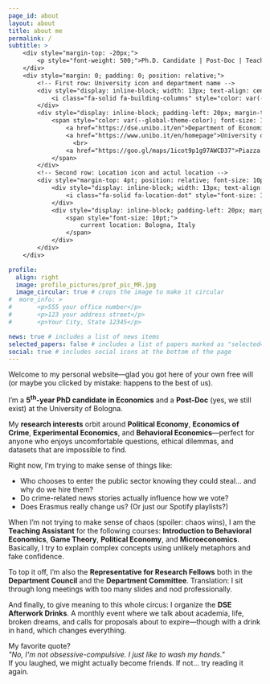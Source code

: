 ```yaml
---
page_id: about
layout: about
title: about me
permalink: /
subtitle: >
    <div style="margin-top: -20px;">
        <p style="font-weight: 500;">Ph.D. Candidate | Post-Doc | Teaching&nbsp;Assistant</p>
    </div>
    <div style="margin: 0; padding: 0; position: relative;">
        <!-- First row: University icon and department name -->
        <div style="display: inline-block; width: 13px; text-align: center; position: absolute; top: 0; margin-top: -10pt; line-height: 14pt;">
            <i class="fa-solid fa-building-columns" style="color: var(--global-theme-color); font-size: 10pt;"></i>
        </div>
        <div style="display: inline-block; padding-left: 20px; margin-top: -10pt; line-height: 14pt;">
            <span style="color: var(--global-theme-color); font-size: 10pt;">
                <a href="https://dse.unibo.it/en">Department of Economics,</a>
                <a href="https://www.unibo.it/en/homepage">University of Bologna</a>
                  <br>
                <a href="https://goo.gl/maps/1icot9p1g97AWCD37">Piazza Scaravilli 2, 40126, Bologna</a>
            </span>
        </div>
        <!-- Second row: Location icon and actul location -->
        <div style="margin-top: 4pt; position: relative; font-size: 10pt; margin-bottom: 15px; line-height: 14pt;">
            <div style="display: inline-block; width: 13px; text-align: center; position: absolute; top: 0; line-height: 14pt;">
                <i class="fa-solid fa-location-dot" style="font-size: 10pt;"></i>
            </div>
            <div style="display: inline-block; padding-left: 20px; margin-top: -12pt; line-height: 14pt;">
                <span style="font-size: 10pt;">
                    current location: Bologna, Italy
                </span>
            </div>
        </div>
    </div>

profile:
  align: right
  image: profile_pictures/prof_pic_MR.jpg
  image_circular: true # crops the image to make it circular
#  more_info: >
#       <p>555 your office number</p>
#       <p>123 your address street</p>
#       <p>Your City, State 12345</p>

news: true # includes a list of news items
selected_papers: false # includes a list of papers marked as "selected={true}"
social: true # includes social icons at the bottom of the page
---
```


Welcome to my personal website—glad you got here of your own free will (or maybe you clicked by mistake: happens to the best of us).

I’m a <b style="color: $white-color;">5<sup>th</sup>-year PhD candidate in Economics</b> and a <b style="color: $white-color;">Post-Doc</b> (yes, we still exist) at the University of Bologna.

My <b style="color: $white-color;">research interests</b> orbit around <b style="color: $white-color;">Political Economy</b>, <b style="color: $white-color;">Economics of Crime</b>, <b style="color: $white-color;">Experimental Economics</b>, and <b style="color: $white-color;">Behavioral Economics</b>—perfect for anyone who enjoys uncomfortable questions, ethical dilemmas, and datasets that are impossible to find.

Right now, I’m trying to make sense of things like:
<ul>
  <li>Who chooses to enter the public sector knowing they could steal… and why do we hire them?</li>
  <li>Do crime-related news stories actually influence how we vote?</li>
  <li>Does Erasmus really change us? (Or just our Spotify playlists?)</li>
</ul>

When I’m not trying to make sense of chaos (spoiler: chaos wins), I am the <b style="color: $white-color;">Teaching Assistant</b> for the following courses: <b style="color: $white-color;">Introduction to Behavioral Economics</b>, <b style="color: $white-color;">Game Theory</b>, <b style="color: $white-color;">Political Economy</b>, and <b style="color: $white-color;">Microeconomics</b>. Basically, I try to explain complex concepts using unlikely metaphors and fake confidence.

To top it off, I’m also the <b style="color: $white-color;">Representative for Research Fellows</b> both in the <b style="color: $white-color;">Department Council</b> and the <b style="color: $white-color;">Department Committee</b>. Translation: I sit through long meetings with too many slides and nod professionally.

And finally, to give meaning to this whole circus: I organize the <b style="color: $white-color;">DSE Afterwork Drinks</b>. A monthly event where we talk about academia, life, broken dreams, and calls for proposals about to expire—though with a drink in hand, which changes everything.

My favorite quote?<br>
<i>"No, I'm not obsessive-compulsive. I just like to wash my hands."</i><br>
If you laughed, we might actually become friends. If not… try reading it again.
